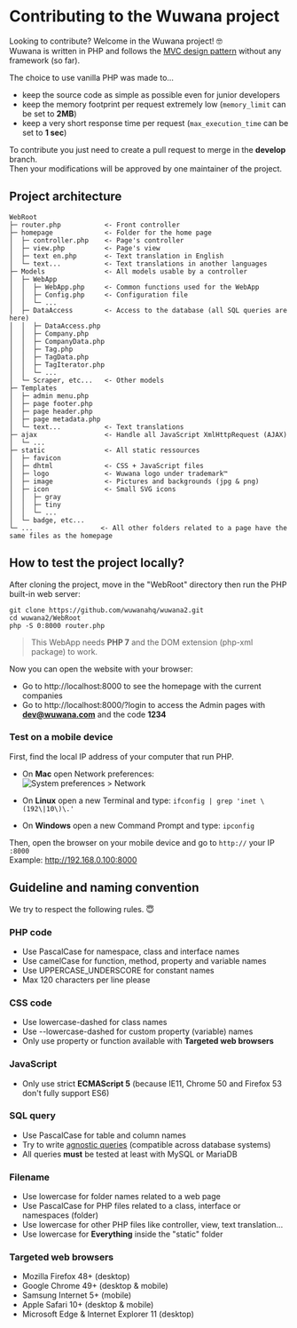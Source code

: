 # Contributing to the Wuwana project

Looking to contribute? Welcome in the Wuwana project! 🤓  
Wuwana is written in PHP and follows the [MVC design pattern](https://en.wikipedia.org/wiki/Model–view–controller) without any framework (so far).

The choice to use vanilla PHP was made to...

- keep the source code as simple as possible even for junior developers
- keep the memory footprint per request extremely low (`memory_limit` can be set to **2MB**)
- keep a very short response time per request (`max_execution_time` can be set to **1 sec**)

To contribute you just need to create a pull request to merge in the **develop** branch.  
Then your modifications will be approved by one maintainer of the project.


## Project architecture

```
WebRoot
├─ router.php           <- Front controller
├─ homepage             <- Folder for the home page
│  ├─ controller.php    <- Page's controller
│  ├─ view.php          <- Page's view
│  ├─ text en.php       <- Text translation in English
│  └─ text...           <- Text translations in another languages
├─ Models               <- All models usable by a controller
│  ├─ WebApp
│  │  ├─ WebApp.php     <- Common functions used for the WebApp
│  │  ├─ Config.php     <- Configuration file
│  │  └─ ...
│  ├─ DataAccess        <- Access to the database (all SQL queries are here)
│  │  ├─ DataAccess.php
│  │  ├─ Company.php
│  │  ├─ CompanyData.php
│  │  ├─ Tag.php
│  │  ├─ TagData.php
│  │  ├─ TagIterator.php
│  │  └─ ...
│  └─ Scraper, etc...   <- Other models
├─ Templates
│  ├─ admin menu.php
│  ├─ page footer.php
│  ├─ page header.php
│  ├─ page metadata.php
│  └─ text...           <- Text translations
├─ ajax                 <- Handle all JavaScript XmlHttpRequest (AJAX)
│  └─ ...
├─ static               <- All static ressources
│  ├─ favicon
│  ├─ dhtml             <- CSS + JavaScript files
│  ├─ logo              <- Wuwana logo under trademark™
│  ├─ image             <- Pictures and backgrounds (jpg & png)
│  ├─ icon              <- Small SVG icons
│  │  ├─ gray
│  │  ├─ tiny
│  │  └─ ...
│  └─ badge, etc...
└─ ...                 <- All other folders related to a page have the same files as the homepage
```


## How to test the project locally?

After cloning the project, move in the "WebRoot" directory then run the PHP built-in web server:

```
git clone https://github.com/wuwanahq/wuwana2.git
cd wuwana2/WebRoot
php -S 0:8000 router.php
```

> This WebApp needs **PHP 7** and the DOM extension (php-xml package) to work.

Now you can open the website with your browser:

- Go to http://localhost:8000 to see the homepage with the current companies
- Go to http://localhost:8000/?login to access the Admin pages with **dev@wuwana.com** and the code **1234**


### Test on a mobile device

First, find the local IP address of your computer that run PHP.

- On **Mac** open Network preferences:  
![System preferences > Network](https://cdn.osxdaily.com/wp-content/uploads/2010/11/ip-address-mac.jpg)

- On **Linux** open a new Terminal and type: `ifconfig | grep 'inet \(192\|10\)\.'`
- On **Windows** open a new Command Prompt and type: `ipconfig`

Then, open the browser on your mobile device and go to `http://` your IP `:8000`  
Example: http://192.168.0.100:8000


## Guideline and naming convention

We try to respect the following rules. 😇

### PHP code

- Use PascalCase for namespace, class and interface names
- Use camelCase for function, method, property and variable names
- Use UPPERCASE_UNDERSCORE for constant names
- Max 120 characters per line please

### CSS code

- Use lowercase-dashed for class names
- Use --lowercase-dashed for custom property (variable) names
- Only use property or function available with **Targeted web browsers**

### JavaScript

- Only use strict **ECMAScript 5** (because IE11, Chrome 50 and Firefox 53 don't fully support ES6)

### SQL query

- Use PascalCase for table and column names
- Try to write [agnostic queries](https://nils85.github.io/sql-compat-table) (compatible across database systems)
- All queries **must** be tested at least with MySQL or MariaDB

### Filename

- Use lowercase for folder names related to a web page
- Use PascalCase for PHP files related to a class, interface or namespaces (folder)
- Use lowercase for other PHP files like controller, view, text translation...
- Use lowercase for **Everything** inside the "static" folder

### Targeted web browsers

- Mozilla Firefox 48+ (desktop)
- Google Chrome 49+ (desktop & mobile)
- Samsung Internet 5+ (mobile)
- Apple Safari 10+ (desktop & mobile)
- Microsoft Edge & Internet Explorer 11 (desktop)